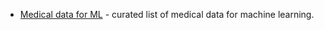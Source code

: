 * [Medical data for ML](https://github.com/beamandrew/medical-data) - curated list of medical data for machine learning.